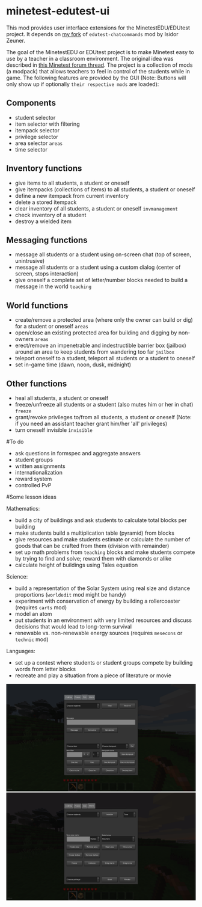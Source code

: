 # minetest-edutest-ui
This mod provides user interface extensions for the MinetestEDU/EDUtest project. It depends on [my fork](https://github.com/apienk/edutest-chatcommands) of `edutest-chatcommands` mod by Isidor Zeuner.

The goal of the MinetestEDU or EDUtest project is to make Minetest easy to use by a teacher in a classroom environment. The original idea was described in [this Minetest forum thread](https://forum.minetest.net/viewtopic.php?f=5&t=11452). The project is a collection of mods (a modpack) that allows teachers to feel in control of the students while in game. The following features are provided by the GUI (Note: Buttons will only show up if optionally `their respective mods` are loaded):

Components
----------
- student selector
- item selector with filtering
- itempack selector
- privilege selector
- area selector `areas`
- time selector

Inventory functions
-------------------
- give items to all students, a student or oneself
- give itempacks (collections of items) to all students, a student or oneself
- define a new itempack from current inventory
- delete a stored itempack
- clear inventory of all students, a student or oneself `invmanagement`
- check inventory of a student
- destroy a wielded item

Messaging functions
-------------------
- message all students or a student using on-screen chat (top of screen, unintrusive)
- message all students or a student using a custom dialog (center of screen, stops interaction)
- give oneself a complete set of letter/number blocks needed to build a message in the world `teaching`

World functions
---------------
- create/remove a protected area (where only the owner can build or dig) for a student or oneself `areas`
- open/close an existing protected area for building and digging by non-owners `areas`
- erect/remove an impenetrable and indestructible barrier box (jailbox) around an area to keep students from wandering too far `jailbox`
- teleport oneself to a student, teleport all students or a student to oneself
- set in-game time (dawn, noon, dusk, midnight)

Other functions
---------------
- heal all students, a student or oneself
- freeze/unfreeze all students or a student (also mutes him or her in chat) `freeze`
- grant/revoke privileges to/from all students, a student or oneself (Note: if you need an assistant teacher grant him/her 'all' privileges)
- turn oneself invisible `invisible`

#To do
- ask questions in formspec and aggregate answers
- student groups
- written assignments
- internationalization
- reward system
- controlled PvP

#Some lesson ideas

Mathematics:
- build a city of buildings and ask students to calculate total blocks per building
- make students build a multiplication table (pyramid) from blocks
- give resources and make students estimate or calculate the number of goods that can be crafted from them (division with remainder)
- set up math problems from `teaching` blocks and make students compete by trying to find and solve; reward them with diamonds or alike
- calculate height of buildings using Tales equation

Science:
- build a representation of the Solar System using real size and distance proportions (`worldedit` mod might be handy)
- experiment with conservation of energy by building a rollercoaster (requires `carts` mod)
- model an atom
- put students in an environment with very limited resources and discuss decisions that would lead to long-term survival
- renewable vs. non-renewable energy sources (requires `mesecons` or `technic` mod)

Languages:
- set up a contest where students or student groups compete by building words from letter blocks
- recreate and play a situation from a piece of literature or movie

![Edu tab](screenshot1.png)
![World tab](screenshot2.png)
